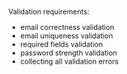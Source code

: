 Validation requirements:
- email correctness validation
- email uniqueness validation
- required fields validation
- password strength validation
- collecting all validation errors
